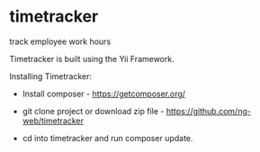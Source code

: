 # timetracker
track employee work hours

Timetracker is built using the Yii Framework.

Installing Timetracker:

 - Install composer - https://getcomposer.org/
 
 - git clone project or download zip file - https://github.com/ng-web/timetracker
 
 - cd into timetracker and run composer update.
